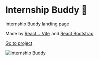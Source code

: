 # Internship Buddy 🚀

Internship Buddy landing page

Made by [React + Vite](https://vitejs.dev/guide/) and [React Bootstrap](https://react-bootstrap.github.io/)

[Go to project](https://internship-buddy.vercel.app/)

![Internship Buddy](https://dev-to-uploads.s3.amazonaws.com/uploads/articles/e88qktrmbdky12723spw.png)
